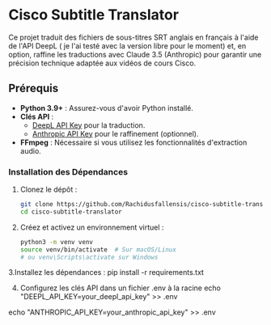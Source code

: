 # Cisco Subtitle Translator

Ce projet traduit des fichiers de sous-titres SRT anglais en français à l'aide de l'API DeepL ( je l'ai testé avec la version libre pour le moment) et, en option, raffine les traductions avec Claude 3.5 (Anthropic) pour garantir une précision technique adaptée aux vidéos de cours Cisco.

## Prérequis

- **Python 3.9+** : Assurez-vous d'avoir Python installé.
- **Clés API** :
  - [DeepL API Key](https://www.deepl.com/pro-api) pour la traduction.
  - [Anthropic API Key](https://www.anthropic.com) pour le raffinement (optionnel).
- **FFmpeg** : Nécessaire si vous utilisez les fonctionnalités d'extraction audio.

### Installation des Dépendances

1. Clonez le dépôt :
   ```bash
   git clone https://github.com/Rachidusfallensis/cisco-subtitle-translator.git
   cd cisco-subtitle-translator
   ```
2. Créez et activez un environnement virtuel :
   ```bash
   python3 -m venv venv
   source venv/bin/activate  # Sur macOS/Linux
   # ou venv\Scripts\activate sur Windows
   ```
3.Installez les dépendances : 
pip install -r requirements.txt

4. Configurez les clés API dans un fichier .env à la racine
echo "DEEPL_API_KEY=your_deepl_api_key" >> .env

echo "ANTHROPIC_API_KEY=your_anthropic_api_key" >> .env

